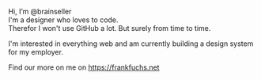 Hi, I’m @brainseller  
I'm a designer who loves to code.  
Therefor I won't use GitHub a lot. But surely from time to time.

I'm interested in everything web and am currently building a design system for my employer.

Find our more on me on https://frankfuchs.net

<!---
brainseller/brainseller is a ✨ special ✨ repository because its `README.md` (this file) appears on your GitHub profile.
You can click the Preview link to take a look at your changes.
--->
